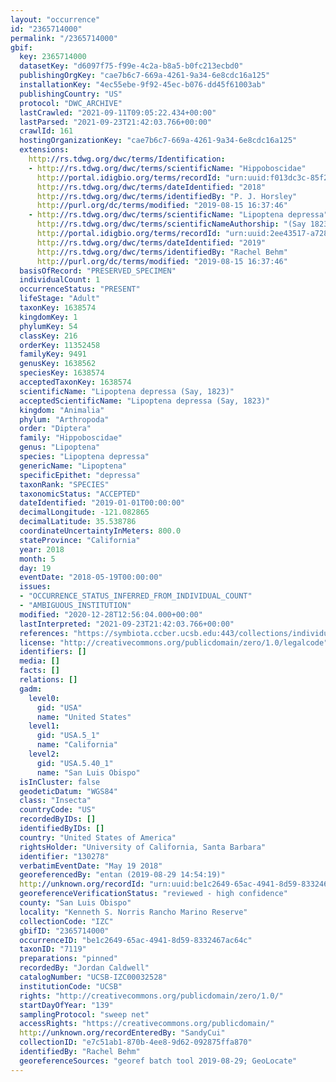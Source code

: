 ```yaml
---
layout: "occurrence"
id: "2365714000"
permalink: "/2365714000"
gbif:
  key: 2365714000
  datasetKey: "d6097f75-f99e-4c2a-b8a5-b0fc213ecbd0"
  publishingOrgKey: "cae7b6c7-669a-4261-9a34-6e8cdc16a125"
  installationKey: "4ec55ebe-9f92-45ec-b076-dd45f61003ab"
  publishingCountry: "US"
  protocol: "DWC_ARCHIVE"
  lastCrawled: "2021-09-11T09:05:22.434+00:00"
  lastParsed: "2021-09-23T21:42:03.766+00:00"
  crawlId: 161
  hostingOrganizationKey: "cae7b6c7-669a-4261-9a34-6e8cdc16a125"
  extensions:
    http://rs.tdwg.org/dwc/terms/Identification:
    - http://rs.tdwg.org/dwc/terms/scientificName: "Hippoboscidae"
      http://portal.idigbio.org/terms/recordId: "urn:uuid:f013dc3c-85f2-4fb4-8684-9edc63fdde7a"
      http://rs.tdwg.org/dwc/terms/dateIdentified: "2018"
      http://rs.tdwg.org/dwc/terms/identifiedBy: "P. J. Horsley"
      http://purl.org/dc/terms/modified: "2019-08-15 16:37:46"
    - http://rs.tdwg.org/dwc/terms/scientificName: "Lipoptena depressa"
      http://rs.tdwg.org/dwc/terms/scientificNameAuthorship: "(Say 1823)"
      http://portal.idigbio.org/terms/recordId: "urn:uuid:2ee43517-a728-428a-a200-3d7e4395298c"
      http://rs.tdwg.org/dwc/terms/dateIdentified: "2019"
      http://rs.tdwg.org/dwc/terms/identifiedBy: "Rachel Behm"
      http://purl.org/dc/terms/modified: "2019-08-15 16:37:46"
  basisOfRecord: "PRESERVED_SPECIMEN"
  individualCount: 1
  occurrenceStatus: "PRESENT"
  lifeStage: "Adult"
  taxonKey: 1638574
  kingdomKey: 1
  phylumKey: 54
  classKey: 216
  orderKey: 11352458
  familyKey: 9491
  genusKey: 1638562
  speciesKey: 1638574
  acceptedTaxonKey: 1638574
  scientificName: "Lipoptena depressa (Say, 1823)"
  acceptedScientificName: "Lipoptena depressa (Say, 1823)"
  kingdom: "Animalia"
  phylum: "Arthropoda"
  order: "Diptera"
  family: "Hippoboscidae"
  genus: "Lipoptena"
  species: "Lipoptena depressa"
  genericName: "Lipoptena"
  specificEpithet: "depressa"
  taxonRank: "SPECIES"
  taxonomicStatus: "ACCEPTED"
  dateIdentified: "2019-01-01T00:00:00"
  decimalLongitude: -121.082865
  decimalLatitude: 35.538786
  coordinateUncertaintyInMeters: 800.0
  stateProvince: "California"
  year: 2018
  month: 5
  day: 19
  eventDate: "2018-05-19T00:00:00"
  issues:
  - "OCCURRENCE_STATUS_INFERRED_FROM_INDIVIDUAL_COUNT"
  - "AMBIGUOUS_INSTITUTION"
  modified: "2020-12-28T12:56:04.000+00:00"
  lastInterpreted: "2021-09-23T21:42:03.766+00:00"
  references: "https://symbiota.ccber.ucsb.edu:443/collections/individual/index.php?occid=130278"
  license: "http://creativecommons.org/publicdomain/zero/1.0/legalcode"
  identifiers: []
  media: []
  facts: []
  relations: []
  gadm:
    level0:
      gid: "USA"
      name: "United States"
    level1:
      gid: "USA.5_1"
      name: "California"
    level2:
      gid: "USA.5.40_1"
      name: "San Luis Obispo"
  isInCluster: false
  geodeticDatum: "WGS84"
  class: "Insecta"
  countryCode: "US"
  recordedByIDs: []
  identifiedByIDs: []
  country: "United States of America"
  rightsHolder: "University of California, Santa Barbara"
  identifier: "130278"
  verbatimEventDate: "May 19 2018"
  georeferencedBy: "entan (2019-08-29 14:54:19)"
  http://unknown.org/recordId: "urn:uuid:be1c2649-65ac-4941-8d59-8332467ac64c"
  georeferenceVerificationStatus: "reviewed - high confidence"
  county: "San Luis Obispo"
  locality: "Kenneth S. Norris Rancho Marino Reserve"
  collectionCode: "IZC"
  gbifID: "2365714000"
  occurrenceID: "be1c2649-65ac-4941-8d59-8332467ac64c"
  taxonID: "7119"
  preparations: "pinned"
  recordedBy: "Jordan Caldwell"
  catalogNumber: "UCSB-IZC00032528"
  institutionCode: "UCSB"
  rights: "http://creativecommons.org/publicdomain/zero/1.0/"
  startDayOfYear: "139"
  samplingProtocol: "sweep net"
  accessRights: "https://creativecommons.org/publicdomain/"
  http://unknown.org/recordEnteredBy: "SandyCui"
  collectionID: "e7c51ab1-870b-4ee8-9d62-092875ffa870"
  identifiedBy: "Rachel Behm"
  georeferenceSources: "georef batch tool 2019-08-29; GeoLocate"
---
```

